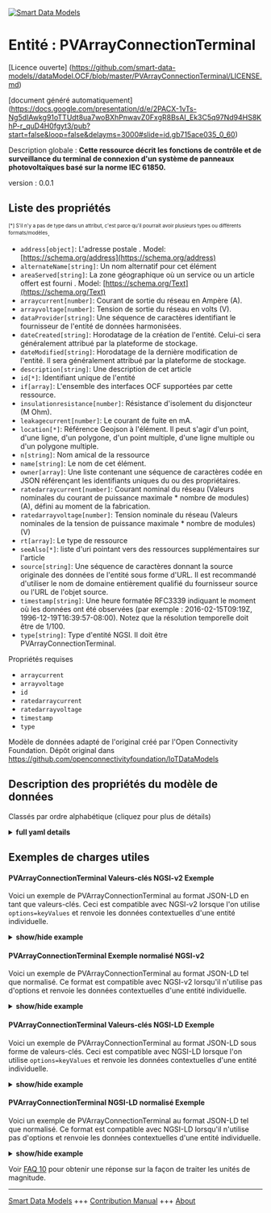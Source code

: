 <!-- 10-Header -->  
[![Smart Data Models](https://smartdatamodels.org/wp-content/uploads/2022/01/SmartDataModels_logo.png "Logo")](https://smartdatamodels.org)  
Entité : PVArrayConnectionTerminal  
==================================<!-- /10-Header -->  
<!-- 15-License -->  
[Licence ouverte] (https://github.com/smart-data-models//dataModel.OCF/blob/master/PVArrayConnectionTerminal/LICENSE.md)  
[document généré automatiquement] (https://docs.google.com/presentation/d/e/2PACX-1vTs-Ng5dIAwkg91oTTUdt8ua7woBXhPnwavZ0FxgR8BsAI_Ek3C5q97Nd94HS8KhP-r_quD4H0fgyt3/pub?start=false&loop=false&delayms=3000#slide=id.gb715ace035_0_60)  
<!-- /15-License -->  
<!-- 20-Description -->  
Description globale : **Cette ressource décrit les fonctions de contrôle et de surveillance du terminal de connexion d'un système de panneaux photovoltaïques basé sur la norme IEC 61850.**  
version : 0.0.1  
<!-- /20-Description -->  
<!-- 30-PropertiesList -->  

## Liste des propriétés  

<sup><sub>[*] S'il n'y a pas de type dans un attribut, c'est parce qu'il pourrait avoir plusieurs types ou différents formats/modèles</sub></sup>.  
- `address[object]`: L'adresse postale  . Model: [https://schema.org/address](https://schema.org/address)- `alternateName[string]`: Un nom alternatif pour cet élément  - `areaServed[string]`: La zone géographique où un service ou un article offert est fourni  . Model: [https://schema.org/Text](https://schema.org/Text)- `arraycurrent[number]`: Courant de sortie du réseau en Ampère (A).  - `arrayvoltage[number]`: Tension de sortie du réseau en volts (V).  - `dataProvider[string]`: Une séquence de caractères identifiant le fournisseur de l'entité de données harmonisées.  - `dateCreated[string]`: Horodatage de la création de l'entité. Celui-ci sera généralement attribué par la plateforme de stockage.  - `dateModified[string]`: Horodatage de la dernière modification de l'entité. Il sera généralement attribué par la plateforme de stockage.  - `description[string]`: Une description de cet article  - `id[*]`: Identifiant unique de l'entité  - `if[array]`: L'ensemble des interfaces OCF supportées par cette ressource.  - `insulationresistance[number]`: Résistance d'isolement du disjoncteur (M Ohm).  - `leakagecurrent[number]`: Le courant de fuite en mA.  - `location[*]`: Référence Geojson à l'élément. Il peut s'agir d'un point, d'une ligne, d'un polygone, d'un point multiple, d'une ligne multiple ou d'un polygone multiple.  - `n[string]`: Nom amical de la ressource  - `name[string]`: Le nom de cet élément.  - `owner[array]`: Une liste contenant une séquence de caractères codée en JSON référençant les identifiants uniques du ou des propriétaires.  - `ratedarraycurrent[number]`: Courant nominal du réseau (Valeurs nominales du courant de puissance maximale * nombre de modules) (A), défini au moment de la fabrication.  - `ratedarrayvoltage[number]`: Tension nominale du réseau (Valeurs nominales de la tension de puissance maximale * nombre de modules) (V)  - `rt[array]`: Le type de ressource  - `seeAlso[*]`: liste d'uri pointant vers des ressources supplémentaires sur l'article  - `source[string]`: Une séquence de caractères donnant la source originale des données de l'entité sous forme d'URL. Il est recommandé d'utiliser le nom de domaine entièrement qualifié du fournisseur source ou l'URL de l'objet source.  - `timestamp[string]`: Une heure formatée RFC3339 indiquant le moment où les données ont été observées (par exemple : 2016-02-15T09:19Z, 1996-12-19T16:39:57-08:00). Notez que la résolution temporelle doit être de 1/100.  - `type[string]`: Type d'entité NGSI. Il doit être PVArrayConnectionTerminal.  <!-- /30-PropertiesList -->  
<!-- 35-RequiredProperties -->  
Propriétés requises  
- `arraycurrent`  - `arrayvoltage`  - `id`  - `ratedarraycurrent`  - `ratedarrayvoltage`  - `timestamp`  - `type`  <!-- /35-RequiredProperties -->  
<!-- 40-RequiredProperties -->  
Modèle de données adapté de l'original créé par l'Open Connectivity Foundation. Dépôt original dans https://github.com/openconnectivityfoundation/IoTDataModels  
<!-- /40-RequiredProperties -->  
<!-- 50-DataModelHeader -->  
## Description des propriétés du modèle de données  
Classés par ordre alphabétique (cliquez pour plus de détails)  
<!-- /50-DataModelHeader -->  
<!-- 60-ModelYaml -->  
<details><summary><strong>full yaml details</strong></summary>    
```yaml  
PVArrayConnectionTerminal:    
  description: 'This Resource describes functions for the control and monitoring of IEC 61850 based PV Array system connection terminal.'    
  properties:    
    address:    
      description: 'The mailing address'    
      properties:    
        addressCountry:    
          description: 'Property. The country. For example, Spain. Model:''https://schema.org/addressCountry'''    
          type: string    
        addressLocality:    
          description: 'Property. The locality in which the street address is, and which is in the region. Model:''https://schema.org/addressLocality'''    
          type: string    
        addressRegion:    
          description: 'Property. The region in which the locality is, and which is in the country. Model:''https://schema.org/addressRegion'''    
          type: string    
        postOfficeBoxNumber:    
          description: 'Property. The post office box number for PO box addresses. For example, 03578. Model:''https://schema.org/postOfficeBoxNumber'''    
          type: string    
        postalCode:    
          description: 'Property. The postal code. For example, 24004. Model:''https://schema.org/https://schema.org/postalCode'''    
          type: string    
        streetAddress:    
          description: 'Property. The street address. Model:''https://schema.org/streetAddress'''    
          type: string    
      type: object    
      x-ngsi:    
        model: https://schema.org/address    
        type: Property    
    alternateName:    
      description: 'An alternative name for this item'    
      type: string    
      x-ngsi:    
        type: Property    
    areaServed:    
      description: 'The geographic area where a service or offered item is provided'    
      type: string    
      x-ngsi:    
        model: https://schema.org/Text    
        type: Property    
    arraycurrent:    
      description: 'Output current of array in Ampere (A).'    
      readOnly: true    
      type: number    
      x-ngsi:    
        type: Property    
    arrayvoltage:    
      description: 'Output voltage of array in volts (V).'    
      readOnly: true    
      type: number    
      x-ngsi:    
        type: Property    
    dataProvider:    
      description: 'A sequence of characters identifying the provider of the harmonised data entity.'    
      type: string    
      x-ngsi:    
        type: Property    
    dateCreated:    
      description: 'Entity creation timestamp. This will usually be allocated by the storage platform.'    
      format: date-time    
      type: string    
      x-ngsi:    
        type: Property    
    dateModified:    
      description: 'Timestamp of the last modification of the entity. This will usually be allocated by the storage platform.'    
      format: date-time    
      type: string    
      x-ngsi:    
        type: Property    
    description:    
      description: 'A description of this item'    
      type: string    
      x-ngsi:    
        type: Property    
    id:    
      anyOf: &pvarrayconnectionterminal_-_properties_-_owner_-_items_-_anyof    
        - description: 'Property. Identifier format of any NGSI entity'    
          maxLength: 256    
          minLength: 1    
          pattern: ^[\w\-\.\{\}\$\+\*\[\]`|~^@!,:\\]+$    
          type: string    
        - description: 'Property. Identifier format of any NGSI entity'    
          format: uri    
          type: string    
      description: 'Unique identifier of the entity'    
      x-ngsi:    
        type: Property    
    if:    
      description: 'The OCF Interface set supported by this Resource.'    
      items:    
        enum:    
          - oic.if.s    
          - oic.if.baseline    
        type: string    
      minItems: 2    
      readOnly: true    
      type: array    
      uniqueItems: true    
      x-ngsi:    
        type: Property    
    insulationresistance:    
      description: 'Insulation resistance of circuit breaker (M Ohm).'    
      readOnly: true    
      type: number    
      x-ngsi:    
        type: Property    
    leakagecurrent:    
      description: 'The leakage current in mA.'    
      readOnly: true    
      type: number    
      x-ngsi:    
        type: Property    
    location:    
      description: 'Geojson reference to the item. It can be Point, LineString, Polygon, MultiPoint, MultiLineString or MultiPolygon'    
      oneOf:    
        - description: 'Geoproperty. Geojson reference to the item. Point'    
          properties:    
            bbox:    
              items:    
                type: number    
              minItems: 4    
              type: array    
            coordinates:    
              items:    
                type: number    
              minItems: 2    
              type: array    
            type:    
              enum:    
                - Point    
              type: string    
          required:    
            - type    
            - coordinates    
          title: 'GeoJSON Point'    
          type: object    
        - description: 'Geoproperty. Geojson reference to the item. LineString'    
          properties:    
            bbox:    
              items:    
                type: number    
              minItems: 4    
              type: array    
            coordinates:    
              items:    
                items:    
                  type: number    
                minItems: 2    
                type: array    
              minItems: 2    
              type: array    
            type:    
              enum:    
                - LineString    
              type: string    
          required:    
            - type    
            - coordinates    
          title: 'GeoJSON LineString'    
          type: object    
        - description: 'Geoproperty. Geojson reference to the item. Polygon'    
          properties:    
            bbox:    
              items:    
                type: number    
              minItems: 4    
              type: array    
            coordinates:    
              items:    
                items:    
                  items:    
                    type: number    
                  minItems: 2    
                  type: array    
                minItems: 4    
                type: array    
              type: array    
            type:    
              enum:    
                - Polygon    
              type: string    
          required:    
            - type    
            - coordinates    
          title: 'GeoJSON Polygon'    
          type: object    
        - description: 'Geoproperty. Geojson reference to the item. MultiPoint'    
          properties:    
            bbox:    
              items:    
                type: number    
              minItems: 4    
              type: array    
            coordinates:    
              items:    
                items:    
                  type: number    
                minItems: 2    
                type: array    
              type: array    
            type:    
              enum:    
                - MultiPoint    
              type: string    
          required:    
            - type    
            - coordinates    
          title: 'GeoJSON MultiPoint'    
          type: object    
        - description: 'Geoproperty. Geojson reference to the item. MultiLineString'    
          properties:    
            bbox:    
              items:    
                type: number    
              minItems: 4    
              type: array    
            coordinates:    
              items:    
                items:    
                  items:    
                    type: number    
                  minItems: 2    
                  type: array    
                minItems: 2    
                type: array    
              type: array    
            type:    
              enum:    
                - MultiLineString    
              type: string    
          required:    
            - type    
            - coordinates    
          title: 'GeoJSON MultiLineString'    
          type: object    
        - description: 'Geoproperty. Geojson reference to the item. MultiLineString'    
          properties:    
            bbox:    
              items:    
                type: number    
              minItems: 4    
              type: array    
            coordinates:    
              items:    
                items:    
                  items:    
                    items:    
                      type: number    
                    minItems: 2    
                    type: array    
                  minItems: 4    
                  type: array    
                type: array    
              type: array    
            type:    
              enum:    
                - MultiPolygon    
              type: string    
          required:    
            - type    
            - coordinates    
          title: 'GeoJSON MultiPolygon'    
          type: object    
      x-ngsi:    
        type: Geoproperty    
    n:    
      description: 'Friendly name of the Resource'    
      maxLength: 64    
      readOnly: true    
      type: string    
      x-ngsi:    
        type: Property    
    name:    
      description: 'The name of this item.'    
      type: string    
      x-ngsi:    
        type: Property    
    owner:    
      description: 'A List containing a JSON encoded sequence of characters referencing the unique Ids of the owner(s)'    
      items:    
        anyOf: *pvarrayconnectionterminal_-_properties_-_owner_-_items_-_anyof    
        description: 'Property. Unique identifier of the entity'    
      type: array    
      x-ngsi:    
        type: Property    
    ratedarraycurrent:    
      description: 'Rated current of array (Nominal values of maximum power current * number of modules) (A), defined at manufacturing time.'    
      readOnly: true    
      type: number    
      x-ngsi:    
        type: Property    
    ratedarrayvoltage:    
      description: 'Rated voltage of array (Nominal values of maximum power voltage * number of modules) (V)'    
      readOnly: true    
      type: number    
      x-ngsi:    
        type: Property    
    rt:    
      description: 'The Resource Type'    
      items:    
        enum:    
          - oic.r.pvconnectionterminal    
        maxLength: 64    
        type: string    
      minItems: 1    
      readOnly: true    
      type: array    
      uniqueItems: true    
      x-ngsi:    
        type: Property    
    seeAlso:    
      description: 'list of uri pointing to additional resources about the item'    
      oneOf:    
        - items:    
            format: uri    
            type: string    
          minItems: 1    
          type: array    
        - format: uri    
          type: string    
      x-ngsi:    
        type: Property    
    source:    
      description: 'A sequence of characters giving the original source of the entity data as a URL. Recommended to be the fully qualified domain name of the source provider, or the URL to the source object.'    
      type: string    
      x-ngsi:    
        type: Property    
    timestamp:    
      description: 'An RFC3339 formatted time indicating when the data was observed (e.g.: 2016-02-15T09:19Z, 1996-12-19T16:39:57-08:00). Note that 1/100 time resolution should be used.'    
      format: date-time    
      readOnly: true    
      type: string    
      x-ngsi:    
        type: Property    
    type:    
      description: 'NGSI entity type. It has to be PVArrayConnectionTerminal'    
      enum:    
        - PVArrayConnectionTerminal    
      type: string    
      x-ngsi:    
        type: Property    
  required:    
    - ratedarrayvoltage    
    - ratedarraycurrent    
    - arrayvoltage    
    - arraycurrent    
    - timestamp    
    - id    
    - type    
  type: object    
  x-derived-from: https://raw.githubusercontent.com/openconnectivityfoundation/IoTDataModels/master/PVArraySystemConnectionTerminalResURI.swagger.json    
  x-disclaimer: 'Redistribution and use in source and binary forms, with or without modification, are permitted  provided that the license conditions are met. Copyleft (c) 2021 Contributors to Smart Data Models Program'    
  x-license-url: https://github.com/smart-data-models/dataModel.OCF/blob/master/PVArrayConnectionTerminal/LICENSE.md    
  x-model-schema: https://smart-data-models.github.io/dataModel.OCF/PVArrayConnectionTerminal/schema.json    
  x-model-tags: OCF    
  x-version: 0.0.1    
```  
</details>    
<!-- /60-ModelYaml -->  
<!-- 70-MiddleNotes -->  
<!-- /70-MiddleNotes -->  
<!-- 80-Examples -->  
## Exemples de charges utiles  
#### PVArrayConnectionTerminal Valeurs-clés NGSI-v2 Exemple  
Voici un exemple de PVArrayConnectionTerminal au format JSON-LD en tant que valeurs-clés. Ceci est compatible avec NGSI-v2 lorsque l'on utilise `options=keyValues` et renvoie les données contextuelles d'une entité individuelle.  
<details><summary><strong>show/hide example</strong></summary>    
```json  
{  
  "id": "urn:ngsi-ld:PVArrayConnectionTerminal:id:PBQS:43835461",  
  "dateCreated": "2012-07-24T16:11:16Z",  
  "dateModified": "2003-05-24T19:12:32Z",  
  "source": "Area able surface south attention measure involve. Establish product because floor reason exist design effect. Place point Republican conference ten. Professional teach budget mother unit.",  
  "name": "Send offer season significant. Or glass especially Democrat enter spring people.",  
  "alternateName": "Six benefit relationship. Language stay she fact explain growth sister. Reach reveal police day key read office.",  
  "description": "Two might million benefit continue specific clearly street. Society dream show of.",  
  "dataProvider": "Bad either recently rate candidate plan. Deep young again pass provide something ok.",  
  "owner": [  
    "urn:ngsi-ld:PVArrayConnectionTerminal:items:GZHR:33550282",  
    "urn:ngsi-ld:PVArrayConnectionTerminal:items:JFYB:81797940"  
  ],  
  "seeAlso": [  
    "urn:ngsi-ld:PVArrayConnectionTerminal:items:QZDS:82605439",  
    "urn:ngsi-ld:PVArrayConnectionTerminal:items:CCOW:10298726"  
  ],  
  "location": {  
    "type": "Point",  
    "coordinates": [  
      -16.2130695,  
      103.091866  
    ]  
  },  
  "address": {  
    "streetAddress": "Like business much top tree fish. Exist place he two. Weight stop ball development yard already. Record cultural ground foreign purpose director make.",  
    "addressLocality": "Police subject cup figure media stuff. My through sure good scene. Less action among hard quite leave stand apply.",  
    "addressRegion": "Notice my power know water standard. Actually none effect at smile.",  
    "addressCountry": "Production defense however dinner say successful. Ok model enter subject kid reduce art.",  
    "postalCode": "Physical management she fish land director. Name nothing beyond kitchen.",  
    "postOfficeBoxNumber": "Rock economic add physical power. Away physical size woman garden surface foreign."  
  },  
  "areaServed": "Over choice nearly they budget find. Power others environmental since page brother party house.",  
  "rt": [  
    "oic.r.pvconnectionterminal",  
    "oic.r.pvconnectionterminal"  
  ],  
  "ratedarrayvoltage": {  
    "type": "Property",  
    "value": 391.0  
  },  
  "ratedarraycurrent": {  
    "type": "Property",  
    "value": 169.2  
  },  
  "arrayvoltage": {  
    "type": "Property",  
    "value": 763.9  
  },  
  "arraycurrent": {  
    "type": "Property",  
    "value": 519.0  
  },  
  "leakagecurrent": {  
    "type": "Property",  
    "value": 313.0  
  },  
  "insulationresistance": {  
    "type": "Property",  
    "value": 348.8  
  },  
  "timestamp": "1979-06-05T23:42:36Z",  
  "n": "Reason movie student performance. Best gas including. Huge food deep relate raise fear.",  
  "if": [  
    "oic.if.baseline",  
    "oic.if.s"  
  ],  
  "type": "PVArrayConnectionTerminal"  
}  
```  
</details>  
#### PVArrayConnectionTerminal Exemple normalisé NGSI-v2  
Voici un exemple de PVArrayConnectionTerminal au format JSON-LD tel que normalisé. Ce format est compatible avec NGSI-v2 lorsqu'il n'utilise pas d'options et renvoie les données contextuelles d'une entité individuelle.  
<details><summary><strong>show/hide example</strong></summary>    
```json  
{  
  "id": {  
    "type": "string",  
    "value": "urn:ngsi-ld:PVArrayConnectionTerminal:id:PBQS:43835461"  
  },  
  "dateCreated": {  
    "format": "date-time",  
    "type": "string",  
    "value": "2012-07-24T16:11:16Z"  
  },  
  "dateModified": {  
    "format": "date-time",  
    "type": "string",  
    "value": "2003-05-24T19:12:32Z"  
  },  
  "source": {  
    "type": "string",  
    "value": "Area able surface south attention measure involve. Establish product because floor reason exist design effect. Place point Republican conference ten. Professional teach budget mother unit."  
  },  
  "name": {  
    "type": "string",  
    "value": "Send offer season significant. Or glass especially Democrat enter spring people."  
  },  
  "alternateName": {  
    "type": "string",  
    "value": "Six benefit relationship. Language stay she fact explain growth sister. Reach reveal police day key read office."  
  },  
  "description": {  
    "type": "string",  
    "value": "Two might million benefit continue specific clearly street. Society dream show of."  
  },  
  "dataProvider": {  
    "type": "string",  
    "value": "Bad either recently rate candidate plan. Deep young again pass provide something ok."  
  },  
  "owner": {  
    "type": "array",  
    "value": [  
      "urn:ngsi-ld:PVArrayConnectionTerminal:items:GZHR:33550282",  
      "urn:ngsi-ld:PVArrayConnectionTerminal:items:JFYB:81797940"  
    ]  
  },  
  "seeAlso": {  
    "type": "array",  
    "value": [  
      "urn:ngsi-ld:PVArrayConnectionTerminal:items:QZDS:82605439",  
      "urn:ngsi-ld:PVArrayConnectionTerminal:items:CCOW:10298726"  
    ]  
  },  
  "location": {  
    "type": "object",  
    "value": {  
      "type": "Point",  
      "coordinates": [  
        -16.2130695,  
        103.091866  
      ]  
    }  
  },  
  "address": {  
    "type": "object",  
    "value": {  
      "streetAddress": "Like business much top tree fish. Exist place he two. Weight stop ball development yard already. Record cultural ground foreign purpose director make.",  
      "addressLocality": "Police subject cup figure media stuff. My through sure good scene. Less action among hard quite leave stand apply.",  
      "addressRegion": "Notice my power know water standard. Actually none effect at smile.",  
      "addressCountry": "Production defense however dinner say successful. Ok model enter subject kid reduce art.",  
      "postalCode": "Physical management she fish land director. Name nothing beyond kitchen.",  
      "postOfficeBoxNumber": "Rock economic add physical power. Away physical size woman garden surface foreign."  
    }  
  },  
  "areaServed": {  
    "type": "string",  
    "value": "Over choice nearly they budget find. Power others environmental since page brother party house."  
  },  
  "rt": {  
    "type": "array",  
    "value": [  
      "oic.r.pvconnectionterminal",  
      "oic.r.pvconnectionterminal"  
    ]  
  },  
  "ratedarrayvoltage": {  
    "type": "object",  
    "value": {  
      "type": "Property",  
      "value": 391.0  
    }  
  },  
  "ratedarraycurrent": {  
    "type": "object",  
    "value": {  
      "type": "Property",  
      "value": 169.2  
    }  
  },  
  "arrayvoltage": {  
    "type": "object",  
    "value": {  
      "type": "Property",  
      "value": 763.9  
    }  
  },  
  "arraycurrent": {  
    "type": "object",  
    "value": {  
      "type": "Property",  
      "value": 519.0  
    }  
  },  
  "leakagecurrent": {  
    "type": "object",  
    "value": {  
      "type": "Property",  
      "value": 313.0  
    }  
  },  
  "insulationresistance": {  
    "type": "object",  
    "value": {  
      "type": "Property",  
      "value": 348.8  
    }  
  },  
  "timestamp": {  
    "format": "date-time",  
    "type": "string",  
    "value": "1979-06-05T23:42:36Z"  
  },  
  "n": {  
    "type": "string",  
    "value": "Reason movie student performance. Best gas including. Huge food deep relate raise fear."  
  },  
  "if": {  
    "type": "array",  
    "value": [  
      "oic.if.baseline",  
      "oic.if.s"  
    ]  
  },  
  "type": {  
    "type": "string",  
    "value": "PVArrayConnectionTerminal"  
  }  
}  
```  
</details>  
#### PVArrayConnectionTerminal Valeurs-clés NGSI-LD Exemple  
Voici un exemple de PVArrayConnectionTerminal au format JSON-LD sous forme de valeurs-clés. Ceci est compatible avec NGSI-LD lorsque l'on utilise `options=keyValues` et renvoie les données contextuelles d'une entité individuelle.  
<details><summary><strong>show/hide example</strong></summary>    
```json  
{  
    "id": "urn:ngsi-ld:PVArrayConnectionTerminal:id:PBQS:43835461",  
    "dateCreated": "2012-07-24T16:11:16Z",  
    "dateModified": "2003-05-24T19:12:32Z",  
    "source": "Area able surface south attention measure involve. Establish product because floor reason exist design effect. Place point Republican conference ten. Professional teach budget mother unit.",  
    "name": "Send offer season significant. Or glass especially Democrat enter spring people.",  
    "alternateName": "Six benefit relationship. Language stay she fact explain growth sister. Reach reveal police day key read office.",  
    "description": "Two might million benefit continue specific clearly street. Society dream show of.",  
    "dataProvider": "Bad either recently rate candidate plan. Deep young again pass provide something ok.",  
    "owner": [  
        "urn:ngsi-ld:PVArrayConnectionTerminal:items:GZHR:33550282",  
        "urn:ngsi-ld:PVArrayConnectionTerminal:items:JFYB:81797940"  
    ],  
    "seeAlso": [  
        "urn:ngsi-ld:PVArrayConnectionTerminal:items:QZDS:82605439",  
        "urn:ngsi-ld:PVArrayConnectionTerminal:items:CCOW:10298726"  
    ],  
    "location": {  
        "type": "Point",  
        "coordinates": [  
            -16.2130695,  
            103.091866  
        ]  
    },  
    "address": {  
        "streetAddress": "Like business much top tree fish. Exist place he two. Weight stop ball development yard already. Record cultural ground foreign purpose director make.",  
        "addressLocality": "Police subject cup figure media stuff. My through sure good scene. Less action among hard quite leave stand apply.",  
        "addressRegion": "Notice my power know water standard. Actually none effect at smile.",  
        "addressCountry": "Production defense however dinner say successful. Ok model enter subject kid reduce art.",  
        "postalCode": "Physical management she fish land director. Name nothing beyond kitchen.",  
        "postOfficeBoxNumber": "Rock economic add physical power. Away physical size woman garden surface foreign."  
    },  
    "areaServed": "Over choice nearly they budget find. Power others environmental since page brother party house.",  
    "rt": [  
        "oic.r.pvconnectionterminal",  
        "oic.r.pvconnectionterminal"  
    ],  
    "ratedarrayvoltage": {  
        "type": "Property",  
        "value": 391.0  
    },  
    "ratedarraycurrent": {  
        "type": "Property",  
        "value": 169.2  
    },  
    "arrayvoltage": {  
        "type": "Property",  
        "value": 763.9  
    },  
    "arraycurrent": {  
        "type": "Property",  
        "value": 519.0  
    },  
    "leakagecurrent": {  
        "type": "Property",  
        "value": 313.0  
    },  
    "insulationresistance": {  
        "type": "Property",  
        "value": 348.8  
    },  
    "timestamp": "1979-06-05T23:42:36Z",  
    "n": "Reason movie student performance. Best gas including. Huge food deep relate raise fear.",  
    "if": [  
        "oic.if.baseline",  
        "oic.if.s"  
    ],  
    "type": "PVArrayConnectionTerminal",  
    "@context": [  
        "https://smartdatamodels.org/context.jsonld",  
        "https://raw.githubusercontent.com/smart-data-models/dataModel.OCF/master/context.jsonld"  
    ]  
}  
```  
</details>  
#### PVArrayConnectionTerminal NGSI-LD normalisé Exemple  
Voici un exemple de PVArrayConnectionTerminal au format JSON-LD tel que normalisé. Ce format est compatible avec NGSI-LD lorsqu'il n'utilise pas d'options et renvoie les données contextuelles d'une entité individuelle.  
<details><summary><strong>show/hide example</strong></summary>    
```json  
{  
    "id": "urn:ngsi-ld:PVArrayConnectionTerminal:id:TSKM:94319420",  
    "dateCreated": {  
        "type": "Property",  
        "value": {  
            "@type": "DateTime",  
            "@value": "1985-04-07T15:49:57Z"  
        }  
    },  
    "dateModified": {  
        "type": "Property",  
        "value": {  
            "@type": "DateTime",  
            "@value": "2001-06-17T14:35:04Z"  
        }  
    },  
    "source": {  
        "type": "Property",  
        "value": "Sit animal word hair design. Suffer until town human. Ever statement race ready also TV rock. Indicate sing rate your civil reality house."  
    },  
    "name": {  
        "type": "Property",  
        "value": "Behavior Congress skill region huge. Young put sound agreement especially line section. Management approach work high great available charge rate."  
    },  
    "alternateName": {  
        "type": "Property",  
        "value": "Success south top especially. City ask store lawyer."  
    },  
    "description": {  
        "type": "Property",  
        "value": "Hospital father remember including enjoy special. Green military interesting close they. Culture health doctor light seem magazine."  
    },  
    "dataProvider": {  
        "type": "Property",  
        "value": "Anything performance building its drug. Character officer dream bar open body reflect."  
    },  
    "owner": {  
        "type": "Property",  
        "value": [  
            "urn:ngsi-ld:PVArrayConnectionTerminal:items:WIPM:01594399",  
            "urn:ngsi-ld:PVArrayConnectionTerminal:items:MNFV:28890953"  
        ]  
    },  
    "seeAlso": {  
        "type": "Property",  
        "value": [  
            "urn:ngsi-ld:PVArrayConnectionTerminal:items:VXKM:24155728"  
        ]  
    },  
    "location": {  
        "type": "Property",  
        "value": {  
            "type": "Point",  
            "coordinates": [  
                -56.20957,  
                -170.652443  
            ]  
        }  
    },  
    "address": {  
        "type": "Property",  
        "value": {  
            "streetAddress": "Tv second concern least price relationship. International fly debate indicate exactly. Business experience control relate entire style game.",  
            "addressLocality": "Themselves go financial skill sound full half. Mr our accept plant adult beat partner. Red present movement option reason low indicate.",  
            "addressRegion": "Usually stand evening deep activity. Instead catch physical song cell. Unit member would dinner form other water treat.",  
            "addressCountry": "Share place reduce available leader nor. Smile them fly. Can main example water technology world break.",  
            "postalCode": "Assume fight fund them number white. Music again knowledge defense. Establish once those degree board data.",  
            "postOfficeBoxNumber": "Wear air crime performance."  
        }  
    },  
    "areaServed": {  
        "type": "Property",  
        "value": "Fill person national. Concern dream upon."  
    },  
    "rt": {  
        "type": "Property",  
        "value": [  
            "oic.r.pvconnectionterminal"  
        ]  
    },  
    "ratedarrayvoltage": {  
        "type": "Property",  
        "value": 775.5  
    },  
    "ratedarraycurrent": {  
        "type": "Property",  
        "value": 712.8  
    },  
    "arrayvoltage": {  
        "type": "Property",  
        "value": 977.5  
    },  
    "arraycurrent": {  
        "type": "Property",  
        "value": 460.0  
    },  
    "leakagecurrent": {  
        "type": "Property",  
        "value": 951.2  
    },  
    "insulationresistance": {  
        "type": "Property",  
        "value": 438.9  
    },  
    "timestamp": {  
        "type": "Property",  
        "value": {  
            "@type": "DateTime",  
            "@value": "1976-04-28T20:02:52Z"  
        }  
    },  
    "n": {  
        "type": "Property",  
        "value": "Owner surface news eat piece land. Front realize cover week within along. Student war painting rate."  
    },  
    "if": {  
        "type": "Property",  
        "value": [  
            "oic.if.s",  
            "oic.if.baseline"  
        ]  
    },  
    "type": "PVArrayConnectionTerminal",  
    "@context": [  
        "https://smartdatamodels.org/context.jsonld",  
        "https://raw.githubusercontent.com/smart-data-models/dataModel.OCF/master/context.jsonld"  
    ]  
}  
```  
</details><!-- /80-Examples -->  
<!-- 90-FooterNotes -->  
<!-- /90-FooterNotes -->  
<!-- 95-Units -->  
Voir [FAQ 10](https://smartdatamodels.org/index.php/faqs/) pour obtenir une réponse sur la façon de traiter les unités de magnitude.  
<!-- /95-Units -->  
<!-- 97-LastFooter -->  
---  
[Smart Data Models](https://smartdatamodels.org) +++ [Contribution Manual](https://bit.ly/contribution_manual) +++ [About](https://bit.ly/Introduction_SDM)<!-- /97-LastFooter -->  
